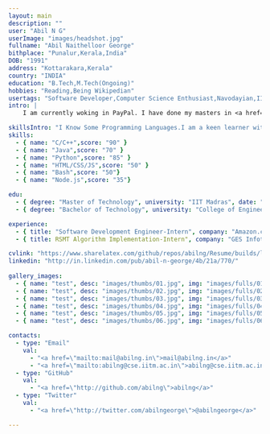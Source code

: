 ```yaml
---
layout: main
description: ""
user: "Abil N G"
userImage: "images/headshot.jpg"
fullname: "Abil Naithelloor George"
bithplace: "Punalur,Kerala,India"
DOB: "1991"
address: "Kottarakara,Kerala"
country: "INDIA"
education: "B.Tech,M.Tech(Ongoing)"
hobbies: "Reading,Being Wikipedian"
usertags: "Software Developer,Computer Science Enthusiast,Navodayian,IITian"
intro: |
    I am currently woking in PayPal. I have done my masters in <a href="http://www.cse.iitm.ac.in/">Computer Science and Engineering</a> from <a href="http://www.iitm.ac.in/‎">Indian Institute of Technology Madras</a> and bachelors from College of Engineering, Trivandrum . I am interested in Machine Learning, and Algorithms & Data structures

skillsIntro: "I Know Some Programming Languages.I am a keen learner with ability to learn and imbibe new knowledge.Hence able to easily adapt to changing work environment."
skills:
  - { name: "C/C++",score: "90" }
  - { name: "Java",score: "70" }
  - { name: "Python",score: "85" }
  - { name: "HTML/CSS/JS",score: "50" }
  - { name: "Bash",score: "50"}
  - { name: "Node.js",score: "35"}

edu:
  - { degree: "Master of Technology", university: "IIT Madras", date: "2013-2015", duration: "2 yrs" }
  - { degree: "Bachelor of Technology", university: "College of Engineering, Trivandrum (University of Kerala)", date: "2009-2013", duration: "4 yrs" }

experience:
  - { title: "Software Development Engineer-Intern", company: "Amazon.com,Chennai", date: "2012-Summer", duration: "2 months ", desc: "Implemented an effective framework for automate testing of Kindle Direct Publishing (KDP) Web Interface." }
  - { title: RSMT Algorithm Implementation-Intern", company: "GES Infotek, Trivandrum", date: "2011-2012", duration: "Part Time", desc: "The Rectilinear Steiner Tree Problem (RSMT) asks for a minimum length tree that interconnects a given set of points by only horizontal and vertical line segments, enabling the use of extra points. Implemented FDP (Fast Dynamic Programming) Algorithm For RSMT by Ganley & Cohoon which is based on Hwang’s theorem. " }

cvlink: "https://www.sharelatex.com/github/repos/abilng/Resume/builds/latest/output.pdf"
linkedin: "http://in.linkedin.com/pub/abil-n-george/4b/21a/770/"
  
gallery_images:
  - { name: "test", desc: "images/thumbs/01.jpg", img: "images/fulls/01.jpg" }
  - { name: "test", desc: "images/thumbs/02.jpg", img: "images/fulls/02.jpg" }
  - { name: "test", desc: "images/thumbs/03.jpg", img: "images/fulls/03.jpg" }
  - { name: "test", desc: "images/thumbs/04.jpg", img: "images/fulls/04.jpg" }
  - { name: "test", desc: "images/thumbs/05.jpg", img: "images/fulls/05.jpg" }
  - { name: "test", desc: "images/thumbs/06.jpg", img: "images/fulls/06.jpg" }

contacts:
  - type: "Email" 
    val:
      - "<a href=\"mailto:mail@abilng.in\">mail@abilng.in</a>"
      - "<a href=\"mailto:abilng@cse.iitm.ac.in\">abilng@cse.iitm.ac.in</a>"
  - type: "GitHub"
    val:
      - "<a href=\"http://github.com/abilng\">abilng</a>"
  - type: "Twitter"
    val:
      - "<a href=\"http://twitter.com/abilngeorge\">@abilngeorge</a>"

---
```

